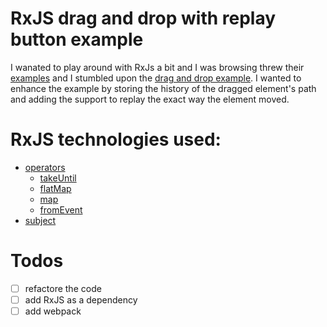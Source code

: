 # RxJS drag and drop with replay button example

I wanated to play around with RxJs a bit and I was browsing threw their [examples](https://github.com/Reactive-Extensions/RxJS/tree/master/examples) and I stumbled upon the [drag and drop example](https://github.com/Reactive-Extensions/RxJS/tree/master/examples/dragndrop). I wanted to enhance the example by storing the history of the dragged element's path and adding the support to replay the exact way the element moved.

# RxJS technologies used:

- [operators](http://reactivex.io/documentation/operators.html)
    - [takeUntil](http://reactivex.io/documentation/operators/takeuntil.html)
    - [flatMap](http://reactivex.io/documentation/operators/flatmap.html)
    - [map](http://reactivex.io/documentation/operators/map.html)
    - [fromEvent](http://reactivex.io/documentation/operators/from.html)
- [subject](http://reactivex.io/documentation/subject.html)

# Todos
- [ ] refactore the code
- [ ] add RxJS as a dependency
- [ ] add webpack
